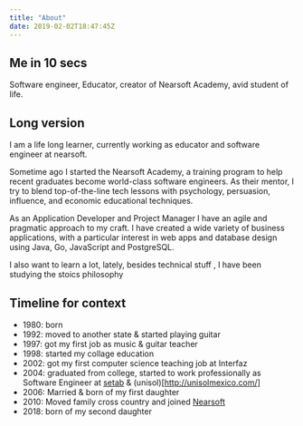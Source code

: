 ```yaml
---
title: "About"
date: 2019-02-02T18:47:45Z
---
```

## Me  in 10 secs
Software engineer, Educator, creator of  Nearsoft Academy, avid student of life.

## Long version 
I am a life long learner, currently working as educator  and software engineer at nearsoft. 

Sometime ago I started the Nearsoft Academy, a training program to help recent graduates become world-class software engineers. As their mentor, I try to blend top-of-the-line tech lessons with psychology, persuasion, influence, and economic educational techniques. 

As an Application Developer and Project Manager I have an agile and pragmatic approach to my craft. I have created a wide variety of business applications, with a particular interest in web apps and database design using Java, Go, JavaScript and PostgreSQL. 

I also want to learn a lot,   lately, besides technical stuff , I have been studying the stoics philosophy  

## Timeline for context

* 1980: born 
* 1992: moved to another state & started playing guitar
* 1997: got my first job as music & guitar teacher
* 1998: started my collage education
* 2002: got my first computer science teaching job at Interfaz
* 2004: graduated from college, started to work professionally as Software Engineer at [setab](https://setab.com.mx) & (unisol)[http://unisolmexico.com/]
* 2006: Married & born of my first daughter     
* 2010: Moved family cross country and joined [Nearsoft](https://nearsoft.com)
* 2018: born of my second daughter      
